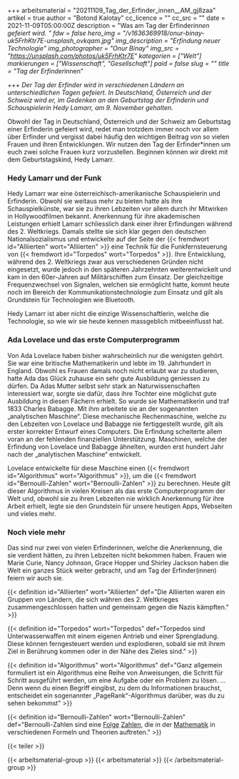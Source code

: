 +++
arbeitsmaterial = "20211109_Tag_der_Erfinder_innen__AM_gj8zaa"
artikel = true
author = "Botond Kalotay"
cc_licence = ""
cc_src = ""
date = 2021-11-09T05:00:00Z
description = "Was am Tag der Erfinder*innen gefeiert wird. "
fdw = false
hero_img = "/v1636369918/onur-binay-uk5FrhKtr7E-unsplash_ovkqam.jpg"
img_description = "Erfindung neuer Technologie"
img_photographer = "Onur Binay"
img_src = "https://unsplash.com/photos/uk5FrhKtr7E"
kategorien = ["Welt"]
markierungen = ["Wissenschaft", "Gesellschaft"]
paid = false
slug = ""
title = "Tag der Erfinder*innen"

+++
_Der Tag der Erfinder wird in verschiedenen Ländern an unterschiedlichen Tagen gefeiert. In Deutschland, Österreich und der Schweiz wird er, im Gedenken an den Geburtstag der Erfinderin und Schauspielerin Hedy Lamarr, am 9. November gehalten._

Obwohl der Tag in Deutschland, Österreich und der Schweiz am Geburtstag einer Erfinderin gefeiert wird, redet man trotzdem immer noch vor allem über Erfinder und vergisst dabei häufig den wichtigen Beitrag von so vielen Frauen und ihren Entwicklungen. Wir nutzen den Tag der Erfinder*innen um euch zwei solche Frauen kurz vorzustellen. Beginnen können wir direkt mit dem Geburtstagskind, Hedy Lamarr.

### Hedy Lamarr und der Funk

Hedy Lamarr war eine österreichisch-amerikanische Schauspielerin und Erfinderin. Obwohl sie weitaus mehr zu bieten hatte als ihre Schauspielkünste, war sie zu ihren Lebzeiten vor allem durch ihr Mitwirken in Hollywoodfilmen bekannt. Anerkennung für ihre akademischen Leistungen erhielt Lamarr schliesslich dank einer ihrer Erfindungen während des 2. Weltkriegs. Damals stellte sie sich klar gegen den deutschen Nationalsozialismus und entwickelte auf der Seite der {{< fremdwort id="Alliierten" wort="Alliierten" >}} eine Technik für die Funkfernsteuerung von {{< fremdwort id="Torpedos" wort="Torpedos" >}}. Ihre Entwicklung, während des 2. Weltkriegs zwar aus verschiedenen Gründen nicht eingesetzt, wurde jedoch in den späteren Jahrzehnten weiterentwickelt und kam in den 60er-Jahren auf Militärschiffen zum Einsatz. Der gleichzeitige Frequenzwechsel von Signalen, welchen sie ermöglicht hatte, kommt heute noch im Bereich der Kommunikationstechnologie zum Einsatz und gilt als Grundstein für Technologien wie Bluetooth.

Hedy Lamarr ist aber nicht die einzige Wissenschaftlerin, welche die Technologie, so wie wir sie heute kennen massgeblich mitbeeinflusst hat.

### Ada Lovelace und das erste Computerprogramm

Von Ada Lovelace haben bisher wahrscheinlich nur die wenigsten gehört. Sie war eine britische Mathematikerin und lebte im 19. Jahrhundert in England. Obwohl es Frauen damals noch nicht erlaubt war zu studieren, hatte Ada das Glück zuhause ein sehr gute Ausbildung geniessen zu dürfen. Da Adas Mutter selbst sehr stark an Naturwissenschaften interessiert war, sorgte sie dafür, dass ihre Tochter eine möglichst gute Ausbildung in diesen Fächern erhielt. So wurde sie Mathematikerin und traf 1833 Charles Babagge. Mit ihm arbeitete sie an der sogenannten „analytischen Maschine“. Diese mechanische Rechenmaschine, welche zu den Lebzeiten von Lovelace und Babagge nie fertiggestellt wurde, gilt als erster korrekter Entwurf eines Computers. Die Erfindung scheiterte allem voran an der fehlenden finanziellen Unterstützung. Maschinen, welche der Erfindung von Lovelace und Babagge ähnelten, wurden erst hundert Jahr nach der „analytischen Maschine“ entwickelt.

Lovelace entwickelte für diese Maschine einen {{< fremdwort id="Algorithmus" wort="Algorithmus" >}}, um die {{< fremdwort id="Bernoulli-Zahlen" wort="Bernoulli-Zahlen" >}} zu berechnen. Heute gilt dieser Algorithmus in vielen Kreisen als das erste Computerprogramm der Welt und, obwohl sie zu ihren Lebzeiten nie wirklich Anerkennung für ihre Arbeit erhielt, legte sie den Grundstein für unsere heutigen Apps, Webseiten und vieles mehr.

### Noch viele mehr

Das sind nur zwei von vielen Erfinderinnen, welche die Anerkennung, die sie verdient hätten, zu ihren Lebzeiten nicht bekommen haben. Frauen wie Marie Curie, Nancy Johnson, Grace Hopper und Shirley Jackson haben die Welt ein ganzes Stück weiter gebracht, und am Tag der Erfinder(innen) feiern wir auch sie.

{{< definition id="Alliierten" wort="Alliierten" def="Die Alliierten waren ein Gruppen von Ländern, die sich währen des 2. Weltkrieges zusammengeschlossen hatten und gemeinsam gegen die Nazis kämpften." >}}

{{< definition id="Torpedos" wort="Torpedos" def="Torpedos sind Unterwasserwaffen mit einem eigenen Antrieb und einer Sprengladung. Diese können ferngesteuert werden und explodieren, sobald sie mit ihrem Ziel in Berührung kommen oder in der Nähe des Zieles sind." >}}

{{< definition id="Algorithmus" wort="Algorithmus" def="Ganz allgemein formuliert ist ein Algorithmus eine Reihe von Anweisungen, die Schritt für Schritt ausgeführt werden, um eine Aufgabe oder ein Problem zu lösen. ... Denn wenn du einen Begriff eingibst, zu dem du Informationen brauchst, entscheidet ein sogenannter „PageRank“-Algorithmus darüber, was du zu sehen bekommst" >}}

{{< definition id="Bernoulli-Zahlen" wort="Bernoulli-Zahlen" def="Bernoulli-Zahlen sind eine [Folge](https://de.wikipedia.org/wiki/Folge_(Mathematik) "Folge (Mathematik)") [Zahlen](https://de.wikipedia.org/wiki/Rationale_Zahlen "Rationale Zahlen"), die in der [Mathematik](https://de.wikipedia.org/wiki/Mathematik "Mathematik") in verschiedenen Formeln und Theorien auftreten." >}}

{{< teiler >}}

{{< arbeitsmaterial-group >}}
{{< arbeitsmaterial >}}
{{< /arbeitsmaterial-group >}}